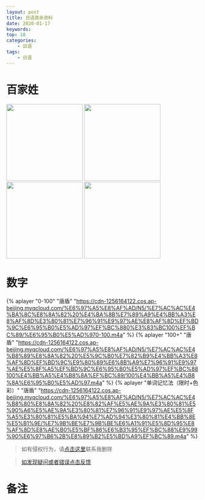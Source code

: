 ```yaml
---
layout: post
title: 日语其余资料
date: 2020-01-17
keywords:
top: 10
categories:
    - 日语
tags:
    - 日语
---
```


# 百家姓
<img src='https://cdn-1256164122.cos.ap-beijing.myqcloud.com/%E6%97%A5%E8%AF%AD/N5/%E7%AC%AC%E4%B8%80%E8%8A%82%20%E8%82%AF%E5%AE%9A%E3%80%81%E5%90%A6%E5%AE%9A%E3%80%81%E7%96%91%E9%97%AE%E5%8F%A5%E3%80%81%E5%BA%94%E7%AD%94%E3%80%81%E4%BB%8E%E5%B1%9E/%E7%99%BE%E5%AE%B6%E5%A7%9301.jpg' width='200px'/>
<img src='https://cdn-1256164122.cos.ap-beijing.myqcloud.com/%E6%97%A5%E8%AF%AD/N5/%E7%AC%AC%E4%B8%80%E8%8A%82%20%E8%82%AF%E5%AE%9A%E3%80%81%E5%90%A6%E5%AE%9A%E3%80%81%E7%96%91%E9%97%AE%E5%8F%A5%E3%80%81%E5%BA%94%E7%AD%94%E3%80%81%E4%BB%8E%E5%B1%9E/%E7%99%BE%E5%AE%B6%E5%A7%9302.jpg' width='200px'/>
<img src='https://cdn-1256164122.cos.ap-beijing.myqcloud.com/%E6%97%A5%E8%AF%AD/N5/%E7%AC%AC%E4%B8%80%E8%8A%82%20%E8%82%AF%E5%AE%9A%E3%80%81%E5%90%A6%E5%AE%9A%E3%80%81%E7%96%91%E9%97%AE%E5%8F%A5%E3%80%81%E5%BA%94%E7%AD%94%E3%80%81%E4%BB%8E%E5%B1%9E/%E7%99%BE%E5%AE%B6%E5%A7%9303.jpg' width='200px'/>
<img src='https://cdn-1256164122.cos.ap-beijing.myqcloud.com/%E6%97%A5%E8%AF%AD/N5/%E7%AC%AC%E4%B8%80%E8%8A%82%20%E8%82%AF%E5%AE%9A%E3%80%81%E5%90%A6%E5%AE%9A%E3%80%81%E7%96%91%E9%97%AE%E5%8F%A5%E3%80%81%E5%BA%94%E7%AD%94%E3%80%81%E4%BB%8E%E5%B1%9E/%E7%99%BE%E5%AE%B6%E5%A7%9304.jpg' width='200px'/>

# 数字
{% aplayer "0-100" "唐盾" "https://cdn-1256164122.cos.ap-beijing.myqcloud.com/%E6%97%A5%E8%AF%AD/N5/%E7%AC%AC%E4%BA%8C%E8%8A%82%20%E4%BA%8B%E7%89%A9%E4%BB%A3%E8%AF%8D%E3%80%81%E7%96%91%E9%97%AE%E8%AF%8D%EF%BD%9C%E6%95%B0%E5%AD%97%EF%BC%880%E3%83%BC100%EF%BC%89/%E6%95%B0%E5%AD%970-100.m4a" %}
{% aplayer "100+" "唐盾" "https://cdn-1256164122.cos.ap-beijing.myqcloud.com/%E6%97%A5%E8%AF%AD/N5/%E7%AC%AC%E4%B8%89%E8%8A%82%20%E5%9C%B0%E7%82%B9%E4%BB%A3%E8%AF%8D%EF%BD%9C%E9%80%89%E6%8B%A9%E7%96%91%E9%97%AE%E5%8F%A5%EF%BD%9C%E6%95%B0%E5%AD%97%EF%BC%88100%E4%BB%A5%E4%B8%8A%EF%BC%89/100%E4%BB%A5%E4%B8%8A%E6%95%B0%E5%AD%97.m4a" %}
{% aplayer "单词记忆法（限时+色彩）" "唐盾" "https://cdn-1256164122.cos.ap-beijing.myqcloud.com/%E6%97%A5%E8%AF%AD/N5/%E7%AC%AC%E4%B8%80%E8%8A%82%20%E8%82%AF%E5%AE%9A%E3%80%81%E5%90%A6%E5%AE%9A%E3%80%81%E7%96%91%E9%97%AE%E5%8F%A5%E3%80%81%E5%BA%94%E7%AD%94%E3%80%81%E4%BB%8E%E5%B1%9E/%E7%9B%BE%E7%9B%BE%E6%A1%91%E5%8D%95%E8%AF%8D%E8%AE%B0%E5%BF%86%E6%B3%95%EF%BC%88%E9%99%90%E6%97%B6%2B%E8%89%B2%E5%BD%A9%EF%BC%89.m4a" %}



>如有侵权行为，请[点击这里](https://github.com/cooper-q/MattMeng_hexo/issues)联系我删除

>[如发现疑问或者错误点击反馈](https://github.com/cooper-q/MattMeng_hexo/issues)

# 备注

